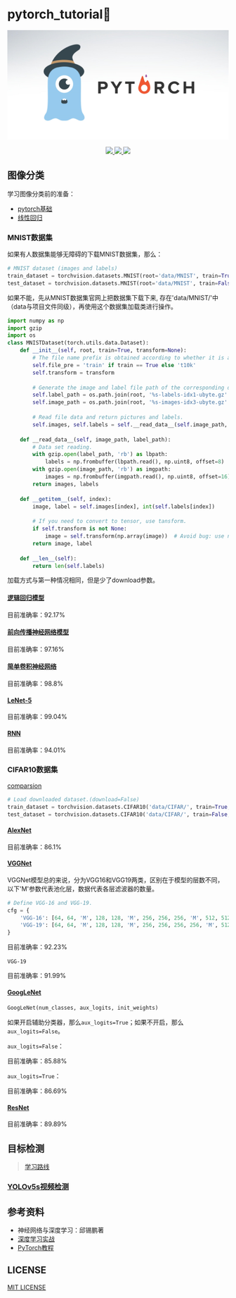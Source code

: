 # pytorch_tutorial🔖

<p align="center">
    <img src="./asserts/logo.jpg">
</p>

<p align='center'>
    <a href='https://jupyter.org/'>
        <img src="https://img.shields.io/badge/Editor-Jupyter-informational?style=flat&logo=jupyter&logoColor=white&color=2bbc8a"> 
    </a>
    <a href="https://pytorch.org/"> 
        <img src="https://img.shields.io/badge/Framework-PyTorch-informational?style=flat&logo=pytorch&logoColor=white&color=2bbc8a"> 
    </a>
    <a href='https://www.python.org/'>
        <img src="https://img.shields.io/badge/Code-Python-informational?style=flat&logo=python&logoColor=white&color=2bbc8a">
    </a>
</p>

## 图像分类

学习图像分类前的准备：

* [pytorch基础](./image_classification/pytorch_basics.ipynb)
* [线性回归](./image_classification/linear_regression.ipynb)

### MNIST数据集

如果有人数据集能够无障碍的下载MNIST数据集，那么：

```python
# MNIST dataset (images and labels)
train_dataset = torchvision.datasets.MNIST(root='data/MNIST', train=True, transform=torchvision.transforms.ToTensor(), download=True)
test_dataset = torchvision.datasets.MNIST(root='data/MNIST', train=False, transform=torchvision.transfroms.ToTensor(), download=True)
```

如果不能，先从MNIST数据集官网上把数据集下载下来, 存在'data/MNIST/'中（data与项目文件同级），再使用这个数据集加载类进行操作。

```python
import numpy as np
import gzip
import os
class MNISTDataset(torch.utils.data.Dataset):
    def __init__(self, root, train=True, transform=None):
        # The file name prefix is obtained according to whether it is a training set or not.
        self.file_pre = 'train' if train == True else 't10k'
        self.transform = transform

        # Generate the image and label file path of the corresponding dataset.
        self.label_path = os.path.join(root, '%s-labels-idx1-ubyte.gz' % self.file_pre)
        self.image_path = os.path.join(root, '%s-images-idx3-ubyte.gz' % self.file_pre)

        # Read file data and return pictures and labels.
        self.images, self.labels = self.__read_data__(self.image_path, self.label_path)

    def __read_data__(self, image_path, label_path):
        # Data set reading.
        with gzip.open(label_path, 'rb') as lbpath:
            labels = np.frombuffer(lbpath.read(), np.uint8, offset=8)
        with gzip.open(image_path, 'rb') as imgpath:
            images = np.frombuffer(imgpath.read(), np.uint8, offset=16).reshape(len(labels), 28, 28)
        return images, labels

    def __getitem__(self, index):
        image, label = self.images[index], int(self.labels[index])

        # If you need to convert to tensor, use tansform.
        if self.transform is not None:
            image = self.transform(np.array(image))  # Avoid bug: use np.array
        return image, label

    def __len__(self):
        return len(self.labels)
```

加载方式与第一种情况相同，但是少了download参数。

#### [逻辑回归模型](./image_classification/logistic_regression.ipynb)

目前准确率：92.17%

#### [前向传播神经网络模型](./image_classification/feedforward_neural_network.ipynb)

目前准确率：97.16%

#### [简单卷积神经网络](./image_classification/convolutional_neural_network.ipynb)

目前准确率：98.8%

#### [LeNet-5](./image_classification/lenet-5.ipynb)

目前准确率：99.04%

#### [RNN](./image_classification/recurrent_neural_network.ipynb)

目前准确率：94.01%

### CIFAR10数据集

[comparsion](./image_classification/comparison.ipynb)

```python
# Load downloaded dataset.(download=False)
train_dataset = torchvision.datasets.CIFAR10('data/CIFAR/', train=True, download=True, transform=transform_train)
test_dataset = torchvision.datasets.CIFAR10('data/CIFAR/', train=False, download=True, transform=transform_test)
```

#### [AlexNet](./image_classification/alexnet.ipynb)

目前准确率：86.1%

#### [VGGNet](./image_classification/vggnet.ipynb)

VGGNet模型总的来说，分为VGG16和VGG19两类，区别在于模型的层数不同，以下'M'参数代表池化层，数据代表各层滤波器的数量。

```python
# Define VGG-16 and VGG-19.
cfg = {
    'VGG-16': [64, 64, 'M', 128, 128, 'M', 256, 256, 256, 'M', 512, 512, 512, 'M', 512, 512, 512, 'M'], 
    'VGG-19': [64, 64, 'M', 128, 128, 'M', 256, 256, 256, 256, 'M', 512, 512, 512, 512, 'M', 512, 512, 512, 512,'M']
}
```

目前准确率：92.23%

`VGG-19`

目前准确率：91.99%

#### [GoogLeNet](./image_classification/googlenet.ipynb)

```python
GoogLeNet(num_classes, aux_logits, init_weights)
```

如果开启辅助分类器，那么`aux_logits=True`；如果不开启，那么`aux_logits=False`。

`aux_logits=False`：

目前准确率：85.88%

`aux_logits=True`：

目前准确率：86.69%

#### [ResNet](./image_classification/resnet.ipynb)

目前准确率：89.89%

## 目标检测

> [学习路线](https://blog.csdn.net/han_hhh/article/details/105906058)

### [YOLOv5s视频检测](./object_detection/video_detection.ipynb)

## 参考资料

* 神经网络与深度学习：邱锡鹏著
* [深度学习实战](https://github.com/Jack-Cherish/Deep-Learning)
* [PyTorch教程](https://www.w3cschool.cn/pytorch/)

## LICENSE
[MIT LICENSE](./LICENSE)